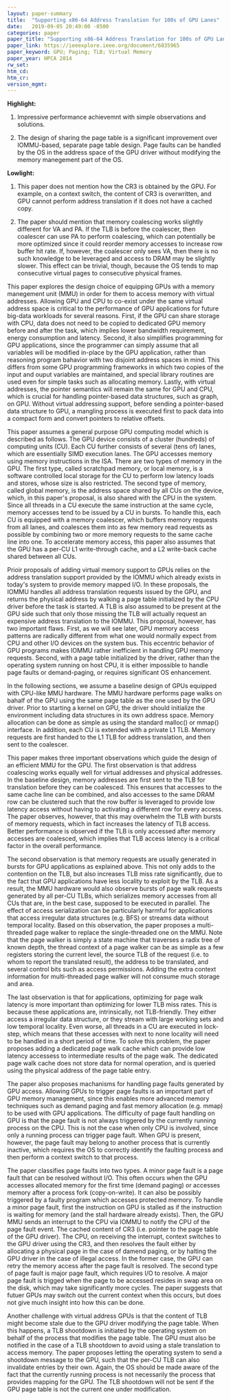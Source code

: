 ```yaml
---
layout: paper-summary
title:  "Supporting x86-64 Address Translation for 100s of GPU Lanes"
date:   2019-09-05 20:49:00 -0500
categories: paper
paper_title: "Supporting x86-64 Address Translation for 100s of GPU Lanes"
paper_link: https://ieeexplore.ieee.org/document/6835965
paper_keyword: GPU; Paging; TLB; Virtual Memory
paper_year: HPCA 2014
rw_set: 
htm_cd: 
htm_cr: 
version_mgmt: 
---
```


**Highlight:**

1. Impressive performance achievemnt with simple observations and solutions. 

2. The design of sharing the page table is a significant improvement over IOMMU-based, separate page table design.
   Page faults can be handled by the OS in the address space of the GPU driver without modifying the memory
   manegement part of the OS.

**Lowlight:**

1. This paper does not mention how the CR3 is obtained by the GPU. For example, on a context switch, the content of
   CR3 is overwritten, and GPU cannot perform address translation if it does not have a cached copy. 

2. The paper should mention that memory coalescing works slightly different for VA and PA. If the TLB is before the 
   coalescer, then coalescer can use PA to perform coalescing, which can potentially be more optimized since it 
   could reorder memory accesses to increase row buffer hit rate. If, however, the coalescer only sees VA, then there
   is no such knowledge to be leveraged and access to DRAM may be slightly slower. This effect can be trivial, though,
   because the OS tends to map consecutive virtual pages to consecutive physical frames.


This paper explores the design choice of equipping GPUs with a memory manegement unit (MMU) in order for them to access
memory with virtual addresses. Allowing GPU and CPU to co-exist under the same virtual address space is critical to
the performance of GPU applications for future big-data workloads for several reasons. First, if the GPU can share storage
with CPU, data does not need to be copied to dedicated GPU memory before and after the task, which implies lower bandwidth
requirement, energy consumption and latency. Second, it also simplifies programming for GPU applications, since the programmer
can simply assume that all variables will be modified in-place by the GPU application, rather than reasoning program bahavior
with two disjoint address spaces in mind. This differs from some GPU programming
frameworks in which two copies of the input and ouput variables are maintained, and special library routines are used even
for simple tasks such as allocating memory. Lastly, with virtual addresses, the pointer
semantics will remain the same for GPU and CPU, which is crucial for handling pointer-based data structures, such as graph, 
on GPU. Without virtual addressing support, before sending a pointer-based data structure to GPU, a mangling process is 
executed first to pack data into a compact form and convert pointers to relative offsets. 

This paper assumes a general purpose GPU computing model which is described as follows. The GPU device consists of a cluster 
(hundreds) of computing units (CU). Each CU further consists of several (tens of) lanes, which are essentially SIMD execution 
lanes. The GPU accesses memory using memory instructions in the ISA. There are two types of memory in the GPU. The first type,
called scratchpad memory, or local memory, is a software controlled local storage for the CU to perform low latency loads
and stores, whose size is also restricted. The second type of memory, called global memory, is the address space shared
by all CUs on the device, which, in this paper's proposal, is also shared with the CPU in the system. Since all threads in
a CU execute the same instruction at the same cycle, memory accesses tend to be issued by a CU in bursts. To handle this,
each CU is equipped with a memory coalescer, which buffers memory requests from all lanes, and coalesces them into as few 
memory read requests as possible by combining two or more memory requests to the same cache line into one. To accelerate memory
access, this paper also assumes that the GPU has a per-CU L1 write-through cache, and a L2 write-back cache shared between 
all CUs.

Prioir proposals of adding virtual memory support to GPUs relies on the address translation support provided by the IOMMU
which already exists in today's system to provide memory mapped I/O. In these proposals, the IOMMU handles all address 
translation requests issued by the GPU, and returns the physical address by walking a page table initialized by the CPU
driver before the task is started. A TLB is also assumed to be present at the GPU side such that only those missing the 
TLB will actually request an expensive address translation to the IOMMU. This proposal, however, has two important flaws.
First, as we will see later, GPU memory access patterns are radically different from what one would normally expect from CPU
and other I/O devices on the system bus. This eccentric behavior of GPU programs makes IOMMU rather inefficient in handling
GPU memory requests. Second, with a page table initialized by the driver, rather than the operating system running on 
host CPU, it is either impossible to handle page faults or demand-paging, or requires significant OS enhancement.

In the following sections, we assume a baseline design of GPUs equipped with CPU-like MMU hardware. The MMU hardware
performs page walks on bahalf of the GPU using the same page table as the one used by the GPU driver. Prior to starting 
a kernel on GPU, the driver should initialize the environment including data structures in its own address space. Memory
allocation can be done as simple as using the standard malloc() or mmap() interface. In addition, each CU is extended with
a private L1 TLB. Memory requests are first handed to the L1 TLB for address translation, and then sent to the coalescer.

This paper makes three important observations which guide the design of an efficient MMU for the GPU. The first observation
is that address coalescing works equally well for virtual addresses and physical addresses. In the baseline design, 
memory addresses are first sent to the TLB for translation before they can be coalesced. This ensures that accesses to
the same cache line can be combined, and also accesses to the same DRAM row can be clustered such that the row buffer
is leveraged to provide low latency access without having to activating a different row for every access. The paper observes,
however, that this may overwhelm the TLB with bursts of memory requests, which in fact increases the latency of TLB
access. Better performance is observed if the TLB is only accessed after memory accesses are coalesced, which implies
that TLB access latency is a critical factor in the overall performance.

The second observation is that memory requests are usually generated in bursts for GPU applications as explained above.
This not only adds to the contention on the TLB, but also increases TLB miss rate significantly, due to the fact that
GPU applications have less locality to exploit by the TLB. As a result, the MMU hardware would also observe bursts of 
page walk requests generated by all per-CU TLBs, which serializes memory accesses from all CUs that are, in the best case,
supposed to be executed in parallel. The effect of access serialization can be particularly harmful for applications that
access irregular data structures (e.g. BFS) or streams data without temporal locality. Based on this observation, the paper 
proposes a multi-threaded page walker to replace the single-threaded one on the MMU. Note that the page walker is simply
a state machine that traverses a radix tree of known depth, the thread context of a page walker can be as simple as a few
registers storing the current level, the source TLB of the request (i.e. to whom to report the translated result), the address
to be translated, and several control bits such as access permissions. Adding the extra context information for multi-threaded 
page walker will not consume much storage and area.

The last observation is that for applications, optimizing for page walk latency is more important than optimizing for lower 
TLB miss rates. This is because these applications are, intrinsically, not TLB-friendly. They either access a irregular data
structure, or they stream with large working sets and low temporal locality. Even worse, all threads in a CU are executed in 
lock-step, which means that these accesses with next to none locality will need to be handled in a short period of time. 
To solve this problem, the paper proposes adding a dedicated page walk cache which can provide low latency accessess to 
intermediate results of the page walk. The dedicated page walk cache does not store data for normal operation, and is 
queried using the physical address of the page table entry. 

The paper also proposes machanisms for handling page faults generated by GPU access. Allowing GPUs to trigger page faults 
is an important part of GPU memory management, since this enables more advanced memory techniques such as demand paging
and fast memory allocation (e.g. mmap) to be used with GPU applications. The difficulty of page fault handling on GPU
is that the page fault is not always triggered by the currently running process on the CPU. This is not the case when only
CPU is involved, since only a running process can trigger page fault. When GPU is present, however, the page fault may
belong to another process that is currently inactive, which requires the OS to correctly identify the faulting process
and then perform a context switch to that process.

The paper classifies page faults into two
types. A minor page fault is a page fault that can be resolved without I/O. This often occurs when the GPU accesses 
allocated memory for the first time (demand paging) or accesses memory after a process fork (copy-on-write). It can also
be possibly triggered by a faulty program which accesses protected memory. To handle a minor page fault, first the 
instruction on GPU is stalled as if the instruction is waiting for memory (and the stall hardware already exists). 
Then, the GPU MMU sends an interrupt to the CPU via IOMMU to notify the CPU of the page fault event. The cached content of
CR3 (i.e. pointer to the page table of the GPU driver). The CPU, on receiving the interrupt, context switches to the 
GPU driver using the CR3, and then resolves the fault either by allocating a physical page in the case of damend paging, 
or by halting the GPU driver in the case of illegal access. In the former case, the GPU can retry the memory access after
the page fault is resolved. The second type of page fault is major page fault, which requires I/O to resolve. A major
page fault is trigged when the page to be accessed resides in swap area on the disk, which may take significantly more
cycles. The paper suggests that futuer GPUs may switch out the current context when this occurs, but does not give much
insight into how this can be done. 

Another challenge with virtual address GPUs is that the content of TLB might become stale due to the GPU driver modifying 
the page table. When this happens, a TLB shootdown is initiated by the operating system on behalf of the process that modifies 
the page table. The GPU must also be notified in the case of a TLB shootdown to avoid using a stale translation to access
memory. The paper proposes letting the operating system to send a shootdown message to the GPU, such that the per-CU
TLB can also invalidate entries by their own. Again, the OS should be made aware of the fact that the currently running
process is not necessarily the process that provides mapping for the GPU. The TLB shootdown will not be sent if the GPU
page table is not the current one under modification.